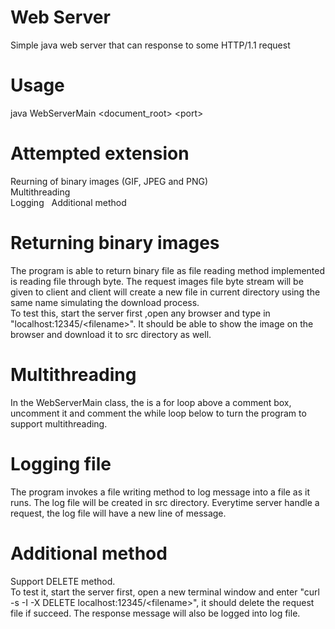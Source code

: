 # Web Server
Simple java web server that can response to some HTTP/1.1 request
# Usage
java WebServerMain <document_root> \<port\>
# Attempted extension
Reurning of binary images (GIF, JPEG and PNG)   
Multithreading   
Logging   
Additional method
# Returning binary images
The program is able to return binary file as file reading method implemented is reading file through byte. 
The request images file byte stream will be given to client and client will create a new file in current directory using the same name simulating the download process.   
To test this, start the server first ,open any browser and type in "localhost:12345/\<filename\>". It should be able to show the image on the browser and download it to src directory as well.
# Multithreading
In the WebServerMain class, the is a for loop above a comment box, uncomment it and comment the while loop below to turn the program to support multithreading.
# Logging file
The program invokes a file writing method to log message into a file as it runs. The log file will be created in src directory. Everytime server handle a request, the log file will have a new line of message.
# Additional method
Support DELETE method.   
To test it, start the server first, open a new terminal window and enter "curl -s -I -X DELETE localhost:12345/\<filename\>", it should delete the request file if succeed. The response message will also be logged into log file.
